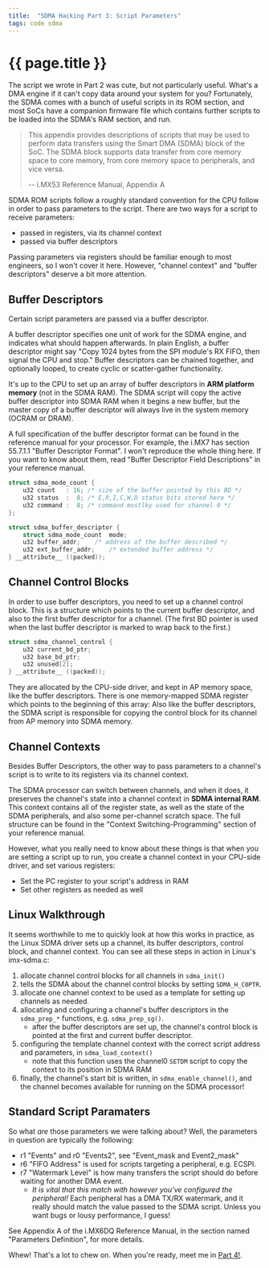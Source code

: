 ```yaml
---
title:  "SDMA Hacking Part 3: Script Parameters"
tags: code sdma
---
```

# {{ page.title }}

The script we wrote in Part 2 was cute, but not particularly useful.  What's a DMA engine if it can't copy data around your system for you?  Fortunately, the SDMA comes with a bunch of useful scripts in its ROM section, and most SoCs have a companion firmware file which contains further scripts to be loaded into the SDMA's RAM section, and run.

> This appendix provides descriptions of scripts that may be used
> to perform data transfers using the Smart DMA (SDMA) block of 
> the SoC. The SDMA block supports data transfer from core memory
> space to core memory, from core memory space to peripherals, and 
> vice versa.
>
> -- i.MX53 Reference Manual, Appendix A

SDMA ROM scripts follow a roughly standard convention for the CPU follow in order to pass parameters to the script.  There are two ways for a script to receive parameters:

- passed in registers, via its channel context
- passed via buffer descriptors

Passing parameters via registers should be familiar enough to most engineers, so I won't cover it here.  However, "channel context" and "buffer descriptors" deserve a bit more attention.

## Buffer Descriptors

Certain script parameters are passed via a buffer descriptor.

A buffer descriptor specifies one unit of work for the SDMA engine, and indicates what should happen afterwards.  In plain English, a buffer descriptor might say "Copy 1024 bytes from the SPI module's RX FIFO, then signal the CPU and stop."  Buffer descriptors can be chained together, and optionally looped, to create cyclic or scatter-gather functionality.

It's up to the CPU to set up an array of buffer descriptors in **ARM platform memory** (not in the SDMA RAM).  The SDMA script will copy the active buffer descriptor into SDMA RAM when it begins a new buffer, but the master copy of a buffer descriptor will always live in the system memory (OCRAM or DRAM).

A full specification of the buffer descriptor format can be found in the reference manual for your processor.  For example, the i.MX7 has section 55.7.1.1 "Buffer Descriptor Format".  I won't reproduce the whole thing here.  If you want to know about them, read "Buffer Descriptor Field Descriptions" in your reference manual.

```c
struct sdma_mode_count {
	u32 count   : 16; /* size of the buffer pointed by this BD */
	u32 status  :  8; /* E,R,I,C,W,D status bits stored here */
	u32 command :  8; /* command mostlky used for channel 0 */
};

struct sdma_buffer_descriptor {
	struct sdma_mode_count  mode;
	u32 buffer_addr;	/* address of the buffer described */
	u32 ext_buffer_addr;	/* extended buffer address */
} __attribute__ ((packed));
```


## Channel Control Blocks

In order to use buffer descriptors, you need to set up a channel control block.  This is a structure which points to the current buffer descriptor, and also to the first buffer descriptor for a channel.  (The first BD pointer is used when the last buffer descriptor is marked to wrap back to the first.)

```c
struct sdma_channel_control {
	u32 current_bd_ptr;
	u32 base_bd_ptr;
	u32 unused[2];
} __attribute__ ((packed));
```

They are allocated by the CPU-side driver, and kept in AP memory space, like the buffer descriptors.  There is one memory-mapped SDMA register which points to the beginning of this array: Also like the buffer descriptors, the SDMA script is responsible for copying the control block for its channel from AP memory into SDMA memory.

## Channel Contexts

Besides Buffer Descriptors, the other way to pass parameters to a channel's script is to write to its registers via its channel context.

The SDMA processor can switch between channels, and when it does, it preserves the channel's state into a channel context in **SDMA internal RAM**.  This context contains all of the register state, as well as the state of the SDMA peripherals, and also some per-channel scratch space.  The full structure can be found in the "Context Switching-Programming" section of your reference manual.

However, what you really need to know about these things is that when you are setting a script up to run, you create a channel context in your CPU-side driver, and set various registers:
* Set the PC register to your script's address in RAM
* Set other registers as needed as well

## Linux Walkthrough

It seems worthwhile to me to quickly look at how this works in practice, as the Linux SDMA driver sets up a channel, its buffer descriptors, control block, and channel context.  You can see all these steps in action in Linux's imx-sdma.c:

1. allocate channel control blocks for all channels in `sdma_init()`
1. tells the SDMA about the channel control blocks by setting `SDMA_H_C0PTR`.
1. allocate one channel context to be used as a template for setting up channels as needed.
1. allocating and configuring a channel's buffer descriptors in the `sdma_prep_*` functions, e.g. `sdma_prep_sg()`.
    * after the buffer descriptors are set up, the channel's control block is pointed at the first and current buffer descriptor.
1. configuring the template channel context with the correct script address and parameters, in `sdma_load_context()`
    * note that this function uses the channel0 `SETDM` script to copy the context to its position in SDMA RAM
1. finally, the channel's start bit is written, in `sdma_enable_channel()`, and the channel becomes available for running on the SDMA processor!

## Standard Script Paramaters

So what *are* those parameters we were talking about?  Well, the parameters in question are typically the following:
* r1 "Events" and r0 "Events2", see "Event_mask and Event2_mask"
* r6 "FIFO Address" is used for scripts targeting a peripheral, e.g. ECSPI.
* r7 "Watermark Level" is how many transfers the script should do before waiting for another DMA event.
    *  *It is vital that this match with however you've configured the peripheral!*  Each peripheral has a DMA TX/RX watermark, and it really should match the value passed to the SDMA script.  Unless you want bugs or lousy performance, I guess!

See Appendix A of the i.MX6DQ Reference Manual, in the section named "Parameters Definition", for more details.

Whew! That's a lot to chew on.  When you're ready, meet me in [Part 4!](sdma-hacking-part-4.html).
